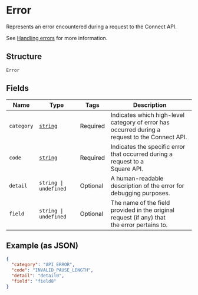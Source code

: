 
# Error

Represents an error encountered during a request to the Connect API.

See [Handling errors](https://developer.squareup.com/docs/build-basics/handling-errors) for more information.

## Structure

`Error`

## Fields

| Name | Type | Tags | Description |
|  --- | --- | --- | --- |
| `category` | [`string`](../../doc/models/error-category.md) | Required | Indicates which high-level category of error has occurred during a<br>request to the Connect API. |
| `code` | [`string`](../../doc/models/error-code.md) | Required | Indicates the specific error that occurred during a request to a<br>Square API. |
| `detail` | `string \| undefined` | Optional | A human-readable description of the error for debugging purposes. |
| `field` | `string \| undefined` | Optional | The name of the field provided in the original request (if any) that<br>the error pertains to. |

## Example (as JSON)

```json
{
  "category": "API_ERROR",
  "code": "INVALID_PAUSE_LENGTH",
  "detail": "detail0",
  "field": "field8"
}
```

